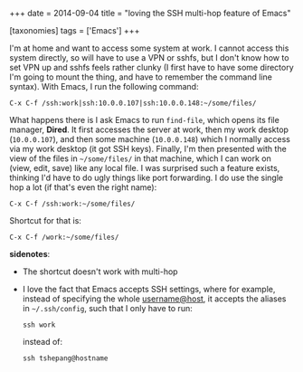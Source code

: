 +++
date = 2014-09-04
title = "loving the SSH multi-hop feature of Emacs"

[taxonomies]
tags = ['Emacs']
+++

I'm at home and want to access some system at work. I cannot access
this system directly, so will have to use a VPN or sshfs, but I don't
know how to set VPN up and sshfs feels rather clunky (I first have to
have some directory I'm going to mount the thing, and have to remember
the command line syntax). With Emacs, I run the following command:

    C-x C-f /ssh:work|ssh:10.0.0.107|ssh:10.0.0.148:~/some/files/

What happens there is I ask Emacs to run `find-file`, which opens its
file manager, **Dired**. It first accesses the server at work, then my
work desktop (`10.0.0.107`), and then some machine (`10.0.0.148`) which
I normally access via my work desktop (it got SSH keys). Finally, I'm
then presented with the view of the files in `~/some/files/` in that
machine, which I can work on (view, edit, save) like any local file. I
was surprised such a feature exists, thinking I'd have to do ugly
things like port forwarding. I do use the single hop a lot (if that's
even the right name):

    C-x C-f /ssh:work:~/some/files/

Shortcut for that is:

    C-x C-f /work:~/some/files/

**sidenotes**:

-   The shortcut doesn't work with multi-hop
-   I love the fact that Emacs accepts SSH settings, where for example,
    instead of specifying the whole <username@host>, it accepts the
    aliases in `~/.ssh/config`, such that I only have to run:

        ssh work

    instead of:

        ssh tshepang@hostname

